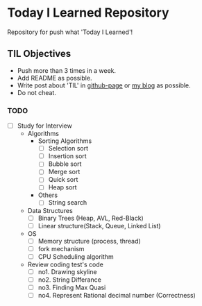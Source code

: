 # Today I Learned Repository

Repository for push what 'Today I Learned'!

## TIL Objectives
- Push more than 3 times in a week.
- Add README as possible.
- Write post about 'TIL' in [github-page](https://lenir.github.io) or [my blog](http://blog.naver.com/1net1) as possible.
- Do not cheat.

### TODO
- [ ] Study for Interview
  - Algorithms
    - Sorting Algorithms
      - [ ] Selection sort
      - [ ] Insertion sort
      - [ ] Bubble sort
      - [ ] Merge sort
      - [ ] Quick sort
      - [ ] Heap sort
    - Others
      - [ ] String search
  - Data Structures
    - [ ] Binary Trees (Heap, AVL, Red-Black)
    - [ ] Linear structure(Stack, Queue, Linked List)
  - OS
    - [ ] Memory structure (process, thread)
    - [ ] fork mechanism
    - [ ] CPU Scheduling algorithm
  - Review coding test's code
    - [ ] no1. Drawing skyline
    - [ ] no2. String Differance
    - [ ] no3. Finding Max Quasi
    - [ ] no4. Represent Rational decimal number (Correctness)

